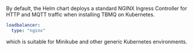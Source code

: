 By default, the Helm chart deploys a standard NGINX Ingress Controller for HTTP and MQTT traffic when installing TBMQ on Kubernetes.

```yaml
loadbalancer:
  type: "nginx"
```

which is suitable for Minikube and other generic Kubernetes environments.